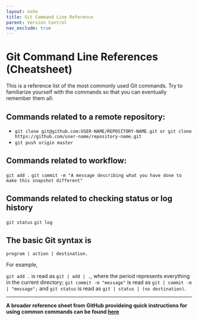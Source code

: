 ```yaml
---
layout: note
title: Git Command Line Reference
parent: Version Control
nav_exclude: true
---
```


# Git Command Line References (Cheatsheet)

This is a reference list of the most commonly used Git commands. Try to familiarize yourself with the commands so that you can eventually remember them all:

## Commands related to a remote repository:
- `git clone git@github.com:USER-NAME/REPOSITORY-NAME.git or git clone https://github.com/user-name/repository-name.git`
- `git push origin master`

## Commands related to workflow:
`git add .`
`git commit -m "A message describing what you have done to make this snapshot different"`

## Commands related to checking status or log history
`git status`
`git log`

## The basic Git syntax is 
`program | action | destination.`

For example,

`git add .` is read as `git | add | .`, where the period represents everything in the current directory;
`git commit -m "message"` is read as `git | commit -m | "message";` 
and
`git status` is read as `git | status | (no destination)`.

---

**A broader reference sheet from GitHub provideing quick instructions for using common commands can be found [here](https://github.github.com/training-kit/downloads/github-git-cheat-sheet/)**